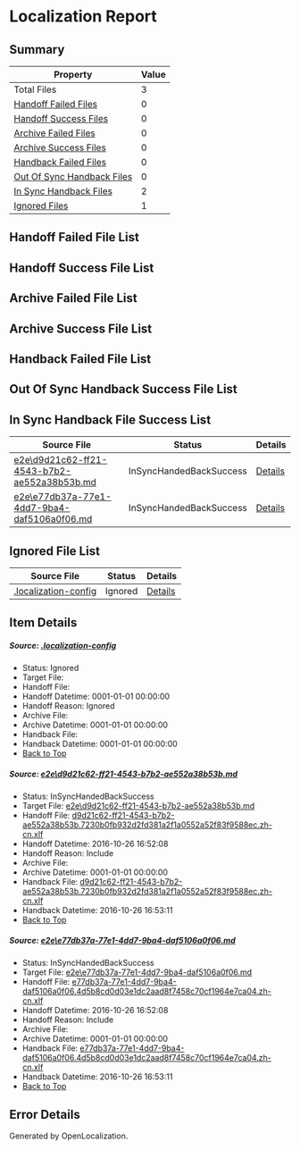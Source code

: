 # <a name='report-top'></a> Localization Report

## Summary
 Property | Value 
 -------- | ----- 
 Total Files | 3
[ Handoff Failed Files ](#handoff-failed-list)| 0
[ Handoff Success Files ](#handoff-success-list)| 0
[ Archive Failed Files ](#archive-failed-list)| 0
[ Archive Success Files ](#archive-success-list)| 0
[ Handback Failed Files ](#handback-failed-list)| 0
[ Out Of Sync Handback Files ](#outofsync-handback-success-list)| 0
[ In Sync Handback Files ](#insync-handback-success-list)| 2
[ Ignored Files ](#ignored-list)| 1

## <a name='handoff-failed-list'></a> Handoff Failed File List

## <a name='handoff-success-list'></a> Handoff Success File List

## <a name='archive-failed-list'></a> Archive Failed File List

## <a name='archive-success-list'></a> Archive Success File List

## <a name='handback-failed-list'></a> Handback Failed File List

## <a name='outofsync-handback-success-list'></a> Out Of Sync Handback Success File List

## <a name='insync-handback-success-list'></a> In Sync Handback File Success List
 Source File | Status | Details 
 ----------- | ------ | ------- 
 [e2e\d9d21c62-ff21-4543-b7b2-ae552a38b53b.md](https://github.com/OpenLocalizationTestOrg/ol-test0/blob/d1b257a530d3fcb5cb4e93c2e3f8b748791dcfca/e2e/d9d21c62-ff21-4543-b7b2-ae552a38b53b.md) | InSyncHandedBackSuccess | [Details](#6d3ed33c7b12ebb535eed82eb28d69b45e8098261)
 [e2e\e77db37a-77e1-4dd7-9ba4-daf5106a0f06.md](https://github.com/OpenLocalizationTestOrg/ol-test0/blob/d1b257a530d3fcb5cb4e93c2e3f8b748791dcfca/e2e/e77db37a-77e1-4dd7-9ba4-daf5106a0f06.md) | InSyncHandedBackSuccess | [Details](#a4545895da2ca61a8f84add858239932f0fa591f2)

## <a name='ignored-list'></a> Ignored File List
 Source File | Status | Details 
 ----------- | ------ | ------- 
 [.localization-config](https://github.com/OpenLocalizationTestOrg/ol-test0/blob/d1b257a530d3fcb5cb4e93c2e3f8b748791dcfca/.localization-config) | Ignored | [Details](#c268a05ecaa7ec85942ed632c29928ee5bd6da8d0)

## Item Details
##### <a name='c268a05ecaa7ec85942ed632c29928ee5bd6da8d0'></a> Source: [.localization-config](https://github.com/OpenLocalizationTestOrg/ol-test0/blob/d1b257a530d3fcb5cb4e93c2e3f8b748791dcfca/.localization-config)
* Status: Ignored
* Target File: 
* Handoff File: 
* Handoff Datetime: 0001-01-01 00:00:00
* Handoff Reason: Ignored
* Archive File: 
* Archive Datetime: 0001-01-01 00:00:00
* Handback File: 
* Handback Datetime: 0001-01-01 00:00:00
* [Back to Top](#report-top)

##### <a name='6d3ed33c7b12ebb535eed82eb28d69b45e8098261'></a> Source: [e2e\d9d21c62-ff21-4543-b7b2-ae552a38b53b.md](https://github.com/OpenLocalizationTestOrg/ol-test0/blob/d1b257a530d3fcb5cb4e93c2e3f8b748791dcfca/e2e/d9d21c62-ff21-4543-b7b2-ae552a38b53b.md)
* Status: InSyncHandedBackSuccess
* Target File: [e2e\d9d21c62-ff21-4543-b7b2-ae552a38b53b.md](https://github.com/OpenLocalizationTestOrg/ol-test0-zhcn/blob/5b41d5d68b22bd047357281530f31226c692b50a/e2e/d9d21c62-ff21-4543-b7b2-ae552a38b53b.md)
* Handoff File: [d9d21c62-ff21-4543-b7b2-ae552a38b53b.7230b0fb932d2fd381a2f1a0552a52f83f9588ec.zh-cn.xlf](https://github.com/OpenLocalizationTestOrg/ol-test0-handoff/blob/29f22009acb68dafe01737ea3906f4494ab29462/ol-handoff/OpenLocalizationTestOrg/ol-test0-zhcn/shujia/ht/d9d21c62-ff21-4543-b7b2-ae552a38b53b.7230b0fb932d2fd381a2f1a0552a52f83f9588ec.zh-cn.xlf)
* Handoff Datetime: 2016-10-26 16:52:08
* Handoff Reason: Include
* Archive File: 
* Archive Datetime: 0001-01-01 00:00:00
* Handback File: [d9d21c62-ff21-4543-b7b2-ae552a38b53b.7230b0fb932d2fd381a2f1a0552a52f83f9588ec.zh-cn.xlf](https://github.com/OpenLocalizationTestOrg/ol-test0-handback/blob/4bdacbc2e780efdcf09baa296003b4bf1436e64f/ol-handback/OpenLocalizationTestOrg/ol-test0-zhcn/shujia/ht/d9d21c62-ff21-4543-b7b2-ae552a38b53b.7230b0fb932d2fd381a2f1a0552a52f83f9588ec.zh-cn.xlf)
* Handback Datetime: 2016-10-26 16:53:11
* [Back to Top](#report-top)

##### <a name='a4545895da2ca61a8f84add858239932f0fa591f2'></a> Source: [e2e\e77db37a-77e1-4dd7-9ba4-daf5106a0f06.md](https://github.com/OpenLocalizationTestOrg/ol-test0/blob/d1b257a530d3fcb5cb4e93c2e3f8b748791dcfca/e2e/e77db37a-77e1-4dd7-9ba4-daf5106a0f06.md)
* Status: InSyncHandedBackSuccess
* Target File: [e2e\e77db37a-77e1-4dd7-9ba4-daf5106a0f06.md](https://github.com/OpenLocalizationTestOrg/ol-test0-zhcn/blob/5b41d5d68b22bd047357281530f31226c692b50a/e2e/e77db37a-77e1-4dd7-9ba4-daf5106a0f06.md)
* Handoff File: [e77db37a-77e1-4dd7-9ba4-daf5106a0f06.4d5b8cd0d03e1dc2aad8f7458c70cf1964e7ca04.zh-cn.xlf](https://github.com/OpenLocalizationTestOrg/ol-test0-handoff/blob/29f22009acb68dafe01737ea3906f4494ab29462/ol-handoff/OpenLocalizationTestOrg/ol-test0-zhcn/shujia/ht/e77db37a-77e1-4dd7-9ba4-daf5106a0f06.4d5b8cd0d03e1dc2aad8f7458c70cf1964e7ca04.zh-cn.xlf)
* Handoff Datetime: 2016-10-26 16:52:08
* Handoff Reason: Include
* Archive File: 
* Archive Datetime: 0001-01-01 00:00:00
* Handback File: [e77db37a-77e1-4dd7-9ba4-daf5106a0f06.4d5b8cd0d03e1dc2aad8f7458c70cf1964e7ca04.zh-cn.xlf](https://github.com/OpenLocalizationTestOrg/ol-test0-handback/blob/4bdacbc2e780efdcf09baa296003b4bf1436e64f/ol-handback/OpenLocalizationTestOrg/ol-test0-zhcn/shujia/ht/e77db37a-77e1-4dd7-9ba4-daf5106a0f06.4d5b8cd0d03e1dc2aad8f7458c70cf1964e7ca04.zh-cn.xlf)
* Handback Datetime: 2016-10-26 16:53:11
* [Back to Top](#report-top)


## Error Details

Generated by OpenLocalization.
